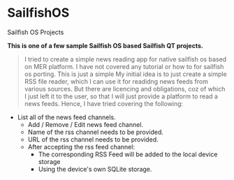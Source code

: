 # SailfishOS
Sailfish OS Projects

**This is one of a few sample Sailfish OS based Sailfish QT projects.**
> I tried to create a simple news reading app for native sailfish os based on MER platform.
> I have not covered any tutorial or how to for sailfish os porting. This is just a simple
> My initial idea is to just create a simple RSS file reader, which I can use it for readidng news feeds from various sources.
But there are licencing and obligations, coz of which I just left it to the user, so that I will just provide a platform to read a news feeds.
> Hence, I have tried covering the following:
* List all of the news feed channels.
  * Add / Remove / Edit news feed channel.
  * Name of the rss channel needs to be provided.
  * URL of the rss channel needs to be provided.
  * After accepting the rss feed channel: 
    * The corresponding RSS Feed will be added to the local device storage
    * Using the device's own SQLite storage.
